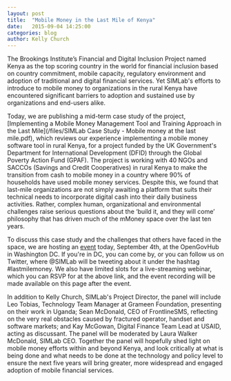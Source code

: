 ```yaml
---
layout: post
title:  "Mobile Money in the Last Mile of Kenya"
date:   2015-09-04 14:25:00
categories: blog
author: Kelly Church
---
```

The Brookings Institute’s Financial and Digital Inclusion Project named Kenya as the top scoring country in the world for financial inclusion based on country commitment, mobile capacity, regulatory environment and adoption of traditional and digital financial services. Yet SIMLab's efforts to introduce to mobile money to organizations in the rural Kenya have encountered significant barriers to adoption and sustained use by organizations and end-users alike.

Today, we are publishing a mid-term case study of the project, [Implementing a Mobile Money Management Tool and Training Approach in the Last Mile](/files/SIMLab Case Study - Mobile money at the last mile.pdf), which reviews our experience implementing a mobile money software tool in rural Kenya, for a project funded by the UK Government's Department for International Development (DFID) through the Global Poverty Action Fund (GPAF). The project is working with 40 NGOs and SACCOs (Savings and Credit Cooperatives) in rural Kenya to make the transition from cash to mobile money in a country where 90% of households have used mobile money services. Despite this, we found that last-mile organizations are not simply awaiting a platform that suits their technical needs to incorporate digital cash into their daily business activities. Rather, complex human, organizational and environmental challenges raise serious questions about the ‘build it, and they will come’ philosophy that has driven much of the mMoney space over the last ten years.

To discuss this case study and the challenges that others have faced in the space, we are hosting an [event](http://www.eventbrite.com/e/introducing-mobile-money-to-organizations-in-the-last-mile-in-kenya-tickets-18356055456) today, September 4th, at the OpenGovHub in Washington DC. If you're in DC, you can come by, or you can follow us on Twitter, where \@SIMLab will be tweeting about it under the hashtag #lastmilemoney. We also have limited slots for a live-streaming webinar, which you can RSVP for at the above link, and the event recording will be made available on this page after the event.

In addition to Kelly Church, SIMLab's Project Director, the panel will include Leo Tobias, Technology Team Manager at Grameen Foundation, presenting on their work in Uganda; Sean McDonald, CEO of FrontlineSMS, reflecting on the very real obstacles caused by fractured operator, handset and software markets; and Kay McGowan, Digital Finance Team Lead at USAID, acting as discussant. The panel will be moderated by Laura Walker McDonald, SIMLab CEO. Together the panel will hopefully shed light on mobile money efforts within and beyond Kenya, and look critically at what is being done and what needs to be done at the technology and policy level to ensure the next five years will bring greater, more widespread and engaged adoption of mobile financial services.

